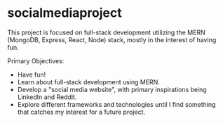 # socialmediaproject

This project is focused on full-stack development utilizing the MERN (MongoDB, Express, React, Node) stack, mostly in the interest of having fun.

Primary Objectives:
- Have fun!
- Learn about full-stack development using MERN.
- Develop a "social media website", with primary inspirations being LinkedIn and Reddit.
- Explore different frameworks and technologies until I find something that catches my interest for a future project.
